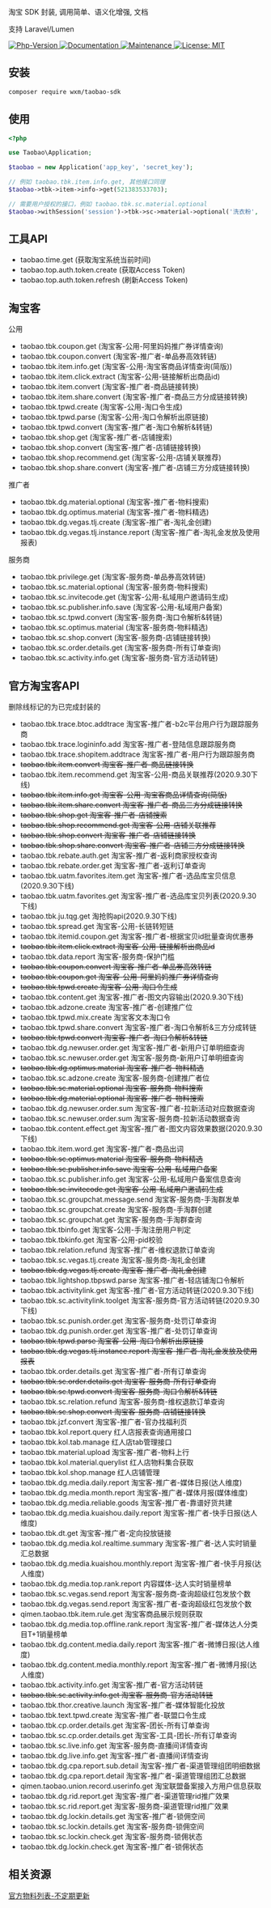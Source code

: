 淘宝 SDK 封装, 调用简单、语义化增强, 文档

支持 Laravel/Lumen 

<p>
  <a href="https://github.com/qq15725/taobao-sdk" target="_blank">
    <img alt="Php-Version" src="https://img.shields.io/packagist/php-v/wxm/taobao-sdk.svg" />
  </a>
  <a href="https://github.com/qq15725/taobao-sdk" target="_blank">
    <img alt="Documentation" src="https://img.shields.io/badge/documentation-yes-brightgreen.svg" />
  </a>
  <a href="https://github.com/qq15725/taobao-sdk/graphs/commit-activity" target="_blank">
    <img alt="Maintenance" src="https://img.shields.io/badge/Maintained%3F-yes-green.svg" />
  </a>
  <a href="https://github.com/qq15725/taobao-sdk/blob/master/LICENSE" target="_blank">
    <img alt="License: MIT" src="https://img.shields.io/badge/License-MIT-yellow.svg" />
  </a>
</p>

## 安装

```bash
composer require wxm/taobao-sdk
```

## 使用

```php
<?php

use Taobao\Application;

$taobao = new Application('app_key', 'secret_key');

// 例如 taobao.tbk.item.info.get, 其他接口同理
$taobao->tbk->item->info->get(521383533703);

// 需要用户授权的接口，例如 taobao.tbk.sc.material.optional
$taobao->withSession('session')->tbk->sc->material->optional('洗衣粉', 'site_id', 'adzone_id');
```

## 工具API

- taobao.time.get (获取淘宝系统当前时间)
- taobao.top.auth.token.create (获取Access Token)
- taobao.top.auth.token.refresh (刷新Access Token)

## 淘宝客

公用

- taobao.tbk.coupon.get (淘宝客-公用-阿里妈妈推广券详情查询)
- taobao.tbk.coupon.convert (淘宝客-推广者-单品券高效转链)
- taobao.tbk.item.info.get (淘宝客-公用-淘宝客商品详情查询(简版))
- taobao.tbk.item.click.extract (淘宝客-公用-链接解析出商品id)
- taobao.tbk.item.convert (淘宝客-推广者-商品链接转换)
- taobao.tbk.item.share.convert (淘宝客-推广者-商品三方分成链接转换)
- taobao.tbk.tpwd.create (淘宝客-公用-淘口令生成)
- taobao.tbk.tpwd.parse (淘宝客-公用-淘口令解析出原链接)
- taobao.tbk.tpwd.convert (淘宝客-推广者-淘口令解析&转链)
- taobao.tbk.shop.get (淘宝客-推广者-店铺搜索)
- taobao.tbk.shop.convert (淘宝客-推广者-店铺链接转换)
- taobao.tbk.shop.recommend.get (淘宝客-公用-店铺关联推荐)
- taobao.tbk.shop.share.convert (淘宝客-推广者-店铺三方分成链接转换)

推广者

- taobao.tbk.dg.material.optional (淘宝客-推广者-物料搜索)
- taobao.tbk.dg.optimus.material (淘宝客-推广者-物料精选)
- taobao.tbk.dg.vegas.tlj.create (淘宝客-推广者-淘礼金创建)
- taobao.tbk.dg.vegas.tlj.instance.report (淘宝客-推广者-淘礼金发放及使用报表)

服务商

- taobao.tbk.privilege.get (淘宝客-服务商-单品券高效转链)
- taobao.tbk.sc.material.optional (淘宝客-服务商-物料搜索)
- taobao.tbk.sc.invitecode.get (淘宝客-公用-私域用户邀请码生成)
- taobao.tbk.sc.publisher.info.save (淘宝客-公用-私域用户备案)
- taobao.tbk.sc.tpwd.convert (淘宝客-服务商-淘口令解析&转链)
- taobao.tbk.sc.optimus.material (淘宝客-服务商-物料精选)
- taobao.tbk.sc.shop.convert (淘宝客-服务商-店铺链接转换)
- taobao.tbk.sc.order.details.get (淘宝客-服务商-所有订单查询)
- taobao.tbk.sc.activity.info.get (淘宝客-服务商-官方活动转链)

## 官方淘宝客API

删除线标记的为已完成封装的

- taobao.tbk.trace.btoc.addtrace 淘宝客-推广者-b2c平台用户行为跟踪服务商
- taobao.tbk.trace.logininfo.add 淘宝客-推广者-登陆信息跟踪服务商
- taobao.tbk.trace.shopitem.addtrace 淘宝客-推广者-用户行为跟踪服务商
- ~~taobao.tbk.item.convert 淘宝客-推广者-商品链接转换~~
- taobao.tbk.item.recommend.get 淘宝客-公用-商品关联推荐(2020.9.30下线)
- ~~taobao.tbk.item.info.get 淘宝客-公用-淘宝客商品详情查询(简版)~~
- ~~taobao.tbk.item.share.convert 淘宝客-推广者-商品三方分成链接转换~~
- ~~taobao.tbk.shop.get 淘宝客-推广者-店铺搜索~~
- ~~taobao.tbk.shop.recommend.get 淘宝客-公用-店铺关联推荐~~
- ~~taobao.tbk.shop.convert 淘宝客-推广者-店铺链接转换~~
- ~~taobao.tbk.shop.share.convert 淘宝客-推广者-店铺三方分成链接转换~~
- taobao.tbk.rebate.auth.get 淘宝客-推广者-返利商家授权查询
- taobao.tbk.rebate.order.get 淘宝客-推广者-返利订单查询
- taobao.tbk.uatm.favorites.item.get 淘宝客-推广者-选品库宝贝信息(2020.9.30下线)
- taobao.tbk.uatm.favorites.get 淘宝客-推广者-选品库宝贝列表(2020.9.30下线)
- taobao.tbk.ju.tqg.get 淘抢购api(2020.9.30下线)
- taobao.tbk.spread.get 淘宝客-公用-长链转短链
- taobao.tbk.itemid.coupon.get 淘宝客-推广者-根据宝贝id批量查询优惠券
- ~~taobao.tbk.item.click.extract 淘宝客-公用-链接解析出商品id~~
- taobao.tbk.data.report 淘宝客-服务商-保护门槛
- ~~taobao.tbk.coupon.convert 淘宝客-推广者-单品券高效转链~~
- ~~taobao.tbk.coupon.get 淘宝客-公用-阿里妈妈推广券详情查询~~
- ~~taobao.tbk.tpwd.create 淘宝客-公用-淘口令生成~~
- taobao.tbk.content.get 淘宝客-推广者-图文内容输出(2020.9.30下线)
- taobao.tbk.adzone.create 淘宝客-推广者-创建推广位
- taobao.tbk.tpwd.mix.create 淘宝客文本淘口令
- taobao.tbk.tpwd.share.convert 淘宝客-推广者-淘口令解析&三方分成转链
- ~~taobao.tbk.tpwd.convert 淘宝客-推广者-淘口令解析&转链~~
- taobao.tbk.dg.newuser.order.get 淘宝客-推广者-新用户订单明细查询
- taobao.tbk.sc.newuser.order.get 淘宝客-服务商-新用户订单明细查询
- ~~taobao.tbk.dg.optimus.material 淘宝客-推广者-物料精选~~
- taobao.tbk.sc.adzone.create 淘宝客-服务商-创建推广者位
- ~~taobao.tbk.sc.material.optional 淘宝客-服务商-物料搜索~~
- ~~taobao.tbk.dg.material.optional 淘宝客-推广者-物料搜索~~
- taobao.tbk.dg.newuser.order.sum 淘宝客-推广者-拉新活动对应数据查询
- taobao.tbk.sc.newuser.order.sum 淘宝客-服务商-拉新活动数据查询
- taobao.tbk.content.effect.get 淘宝客-推广者-图文内容效果数据(2020.9.30下线)
- taobao.tbk.item.word.get 淘宝客-推广者-商品出词
- ~~taobao.tbk.sc.optimus.material 淘宝客-服务商-物料精选~~
- ~~taobao.tbk.sc.publisher.info.save 淘宝客-公用-私域用户备案~~
- taobao.tbk.sc.publisher.info.get 淘宝客-公用-私域用户备案信息查询
- ~~taobao.tbk.sc.invitecode.get 淘宝客-公用-私域用户邀请码生成~~
- taobao.tbk.sc.groupchat.message.send 淘宝客-服务商-手淘群发单
- taobao.tbk.sc.groupchat.create 淘宝客-服务商-手淘群创建
- taobao.tbk.sc.groupchat.get 淘宝客-服务商-手淘群查询
- taobao.tbk.tbinfo.get 淘宝客-公用-手淘注册用户判定
- taobao.tbk.tbkinfo.get 淘宝客-公用-pid校验
- taobao.tbk.relation.refund 淘宝客-推广者-维权退款订单查询
- taobao.tbk.sc.vegas.tlj.create 淘宝客-服务商-淘礼金创建
- ~~taobao.tbk.dg.vegas.tlj.create 淘宝客-推广者-淘礼金创建~~
- taobao.tbk.lightshop.tbpswd.parse 淘宝客-推广者-轻店铺淘口令解析
- taobao.tbk.activitylink.get 淘宝客-推广者-官方活动转链(2020.9.30下线)
- taobao.tbk.sc.activitylink.toolget 淘宝客-服务商-官方活动转链(2020.9.30下线)
- taobao.tbk.sc.punish.order.get 淘宝客-服务商-处罚订单查询
- taobao.tbk.dg.punish.order.get 淘宝客-推广者-处罚订单查询
- ~~taobao.tbk.tpwd.parse 淘宝客-公用-淘口令解析出原链接~~
- ~~taobao.tbk.dg.vegas.tlj.instance.report 淘宝客-推广者-淘礼金发放及使用报表~~
- taobao.tbk.order.details.get 淘宝客-推广者-所有订单查询
- ~~taobao.tbk.sc.order.details.get 淘宝客-服务商-所有订单查询~~
- ~~taobao.tbk.sc.tpwd.convert 淘宝客-服务商-淘口令解析&转链~~
- taobao.tbk.sc.relation.refund 淘宝客-服务商-维权退款订单查询
- ~~taobao.tbk.sc.shop.convert 淘宝客-服务商-店铺链接转换~~
- taobao.tbk.jzf.convert 淘宝客-推广者-官办找福利页
- taobao.tbk.kol.report.query 红人店报表查询通用接口
- taobao.tbk.kol.tab.manage 红人店tab管理接口
- taobao.tbk.material.upload 淘宝客-推广者-物料上行
- taobao.tbk.kol.material.querylist 红人店物料集合获取
- taobao.tbk.kol.shop.manage 红人店铺管理
- taobao.tbk.dg.media.daily.report 淘宝客-推广者-媒体日报(达人维度)
- taobao.tbk.dg.media.month.report 淘宝客-推广者-媒体月报(媒体维度)
- taobao.tbk.dg.media.reliable.goods 淘宝客-推广者-靠谱好货共建
- taobao.tbk.dg.media.kuaishou.daily.report 淘宝客-推广者-快手日报(达人维度)
- taobao.tbk.dt.get 淘宝客-推广者-定向投放链接
- taobao.tbk.dg.media.kol.realtime.summary 淘宝客-推广者-达人实时销量汇总数据
- taobao.tbk.dg.media.kuaishou.monthly.report 淘宝客-推广者-快手月报(达人维度)
- taobao.tbk.dg.media.top.rank.report 内容媒体-达人实时销量榜单
- taobao.tbk.sc.vegas.send.report 淘宝客-服务商-查询超级红包发放个数
- taobao.tbk.dg.vegas.send.report 淘宝客-推广者-查询超级红包发放个数
- qimen.taobao.tbk.item.rule.get 淘宝客商品展示规则获取
- taobao.tbk.dg.media.top.offline.rank.report 淘宝客-推广者-媒体达人分类目T+1销量榜单
- taobao.tbk.dg.content.media.daily.report 淘宝客-推广者-微博日报(达人维度)
- taobao.tbk.dg.content.media.monthly.report 淘宝客-推广者-微博月报(达人维度)
- taobao.tbk.activity.info.get 淘宝客-推广者-官方活动转链
- ~~taobao.tbk.sc.activity.info.get 淘宝客-服务商-官方活动转链~~
- taobao.tbk.thor.creative.launch 淘宝客-推广者-媒体智能化投放
- taobao.tbk.text.tpwd.create 淘宝客-推广者-联盟口令生成
- taobao.tbk.cp.order.details.get 淘宝客-团长-所有订单查询
- taobao.tbk.sc.cp.order.details.get 淘宝客-工具-团长-所有订单查询
- taobao.tbk.sc.live.info.get 淘宝客-服务商-直播间详情查询
- taobao.tbk.dg.live.info.get 淘宝客-推广者-直播间详情查询
- taobao.tbk.dg.cpa.report.sub.detail 淘宝客-推广者-渠道管理组团明细数据
- taobao.tbk.dg.cpa.report.detail 淘宝客-推广者-渠道管理组团汇总数据
- qimen.taobao.union.record.userinfo.get 淘宝联盟备案接入方用户信息获取
- taobao.tbk.dg.rid.report.get 淘宝客-推广者-渠道管理rid推广效果
- taobao.tbk.sc.rid.report.get 淘宝客-服务商-渠道管理rid推广效果
- taobao.tbk.dg.lockin.details.get 淘宝客-推广者-锁佣空间
- taobao.tbk.sc.lockin.details.get 淘宝客-服务商-锁佣空间
- taobao.tbk.sc.lockin.check.get 淘宝客-服务商-锁佣状态
- taobao.tbk.dg.lockin.check.get 淘宝客-推广者-锁佣状态

## 相关资源 

[官方物料列表-不定期更新](https://market.m.taobao.com/app/qn/toutiao-new/index-pc.html#/detail/10628875?_k=gpov9a)